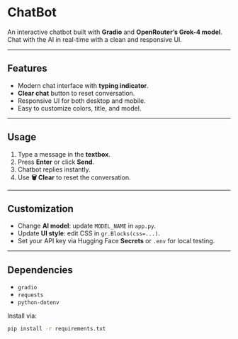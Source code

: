 # ChatBot
An interactive chatbot built with **Gradio** and **OpenRouter’s Grok-4 model**. Chat with the AI in real-time with a clean and responsive UI.

---

## Features

- Modern chat interface with **typing indicator**.
- **Clear chat** button to reset conversation.
- Responsive UI for both desktop and mobile.
- Easy to customize colors, title, and model.

---

## Usage

1. Type a message in the **textbox**.  
2. Press **Enter** or click **Send**.  
3. Chatbot replies instantly.  
4. Use **🗑️ Clear** to reset the conversation.

---

## Customization

- Change **AI model**: update `MODEL_NAME` in `app.py`.  
- Update **UI style**: edit CSS in `gr.Blocks(css=...)`.  
- Set your API key via Hugging Face **Secrets** or `.env` for local testing.

---

## Dependencies

- `gradio`  
- `requests`  
- `python-dotenv`

Install via:

```bash
pip install -r requirements.txt

